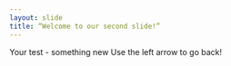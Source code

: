 ```yaml
---
layout: slide
title: “Welcome to our second slide!”
---
```

Your test - something new 
Use the left arrow to go back!
